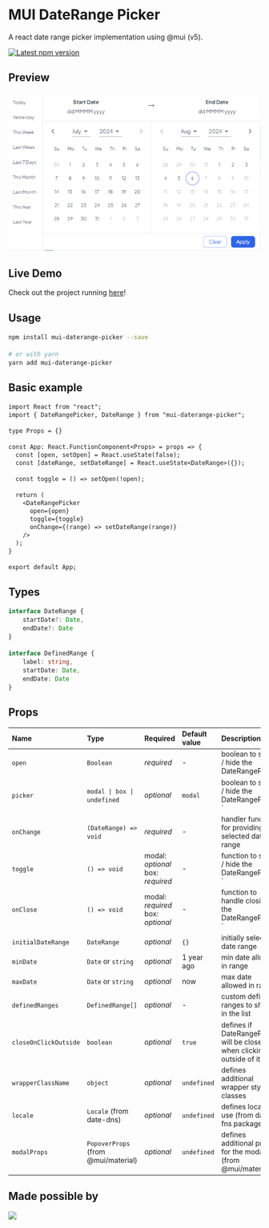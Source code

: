 # MUI DateRange Picker

A react date range picker implementation using @mui (v5).

<a href='https://www.npmjs.com/package/mui-daterange-picker'>
    <img src='https://img.shields.io/npm/v/mui-daterange-picker.svg' alt='Latest npm version'>
</a>

## Preview

![Screenshot](/screenshot.png?raw=true "Screenshot")

## Live Demo

Check out the project running [here](https://codesandbox.io/s/mui-daterange-picker-playground-for-pb-r9rmn?file=/src/App.js)!

## Usage

```bash
npm install mui-daterange-picker --save

# or with yarn
yarn add mui-daterange-picker
```

## Basic example
```tsx
import React from "react";
import { DateRangePicker, DateRange } from "mui-daterange-picker";

type Props = {}

const App: React.FunctionComponent<Props> = props => {
  const [open, setOpen] = React.useState(false);
  const [dateRange, setDateRange] = React.useState<DateRange>({});

  const toggle = () => setOpen(!open);

  return (
    <DateRangePicker
      open={open}
      toggle={toggle}
      onChange={(range) => setDateRange(range)}
    />
  );
}

export default App;
```

## Types
```ts
interface DateRange {
    startDate?: Date,
    endDate?: Date
}

interface DefinedRange {
    label: string,
    startDate: Date,
    endDate: Date
}
```

## Props

Name | Type                      | Required | Default value | Description
:--- |:--------------------------| :--- | :--- | :---
`open` | `Boolean`     | _required_ | - | boolean to show / hide the DateRangePicker
`picker` | `modal \| box \| undefined`     | _optional_ | `modal` | boolean to show / hide the DateRangePicker ` 
`onChange` | `(DateRange) => void`     | _required_ | - | handler function for providing selected date range
`toggle` | `() => void`              | modal: _optional_ <br/> box: _required_ | - | function to show / hide the DateRangePicker ` 
`onClose` | `() => void`              | modal: _required_ <br/> box: _optional_ | - | function to handle closing the DateRangePicker `
`initialDateRange` | `DateRange`               | _optional_ | `{}` | initially selected date range
`minDate` | `Date` or `string`        | _optional_ | 1 year  ago | min date allowed in range
`maxDate` | `Date` or `string`        | _optional_ | now | max date allowed in range
`definedRanges` | `DefinedRange[]`          | _optional_ | - | custom defined ranges to show in the list
`closeOnClickOutside` | `boolean`                 | _optional_ | `true` | defines if DateRangePicker will be closed when clicking outside of it
`wrapperClassName` | `object`                  | _optional_ | `undefined` | defines additional wrapper style classes
`locale` | `Locale`  (from date-dns) | _optional_ | `undefined` | defines locale to use (from date-fns package)
`modalProps` | `PopoverProps`  (from @mui/material) | _optional_ | `undefined` | defines additional props for the modal (from @mui/material)

## Made possible by

<a href="https://github.com/ricard33/mui-daterange-picker/graphs/contributors">
  <img src="https://contributors-img.web.app/image?repo=ricard33/mui-daterange-picker" />
</a>
